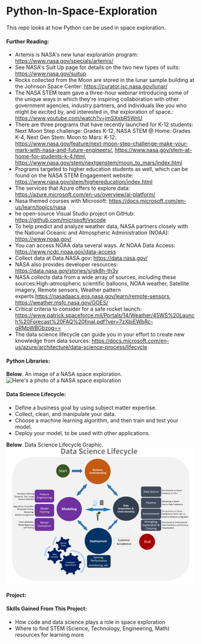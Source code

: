 # Python-In-Space-Exploration
This repo looks at how Python can be used in space exploration. 

#### Further Reading:
* Artemis is NASA's new lunar exploration program: https://www.nasa.gov/specials/artemis/
*  See NASA's Suit Up page for details on the two new types of suits: https://www.nasa.gov/suitup
*  Rocks collected from the Moon are stored in the lunar sample building at the Johnson Space Center: https://curator.jsc.nasa.gov/lunar/
*  The NASA STEM team gave a three-hour webinar introducing some of the unique ways in which they're inspiring collaboration with other government agencies, industry partners, and individuals like you who might be excited by, and interested in, the exploration of space.: https://www.youtube.com/watch?v=jmSXxbR5WnU
*  There are three programs that have recently launched for K-12 students: Next Moon Step challenge: Grades K-12, NASA STEM @ Home: Grades K-4, Next Gen Stem: Moon to Mars: K-12: https://www.nasa.gov/feature/next-moon-step-challenge-make-your-mark-with-nasa-and-future-engineers/, https://www.nasa.gov/stem-at-home-for-students-k-4.html, https://www.nasa.gov/stem/nextgenstem/moon_to_mars/index.html
*  Programs targeted to higher education students as well, which can be found on the NASA STEM Engagement website: https://www.nasa.gov/stem/highereducation/index.html
*  The services that Azure offers to explore data: https://azure.microsoft.com/en-us/overview/ai-platform/
*  Nasa themed courses with Microsoft: https://docs.microsoft.com/en-us/learn/topics/nasa
*  he open-source Visual Studio project on GitHub: https://github.com/microsoft/vscode
*  To help predict and analyze weather data, NASA partners closely with the National Oceanic and Atmospheric Administration (NOAA): https://www.noaa.gov/
*  You can access NOAA data several ways. At NOAA Data Access: https://www.ncdc.noaa.gov/data-access
*  Collect data at Data.NASA.gov: https://data.nasa.gov/
*  NASA also provides developer resources: https://data.nasa.gov/stories/s/gk8h-th3y
*  NASA collects data from a wide array of sources, including these sources:High-atmospheric scientific balloons, NOAA weather, Satellite imagery, Remote sensors, Weather pattern experts.https://nasadaacs.eos.nasa.gov/learn/remote-sensors,  https://weather.msfc.nasa.gov/GOES/
* Critical criteria to consider for a safe rocket launch: https://www.patrick.spaceforce.mil/Portals/14/Weather/45WS%20Launch%20Forecast%20FAQ%20final.pdf?ver=7zXbiEWbRc-gRMpWBGbzog==
* The data science lifecycle can guide you in your effort to create new knowledge from data sources: https://docs.microsoft.com/en-us/azure/architecture/data-science-process/lifecycle


#### Python Libraries:

**Below**. An image of a NASA space exploration.
<img src="https://github.com/natnew/Python-In-Space-Exploration/blob/main/NASA%202.PNG" alt="Here's a photo of a NASA space exploration ">

#### Data Science Lifecycle:
* Define a business goal by using subject matter expertise.
* Collect, clean, and manipulate your data.
* Choose a machine learning algorithm, and then train and test your model.
* Deploy your model, to be used with other applications.

**Below**. Data Science Lifecycle Graphic.
<img src="https://github.com/natnew/Python-In-Space-Exploration/blob/main/Data%20Science%20Lifecycle.PNG" alt="Here's a photo of data science lifecycle ">
#### Project:
#### Skills Gained From This Project:
* How code and data science plays a role in space exploration
* Where to find STEM (Science, Technology, Engineering, Math) resources for learning more
